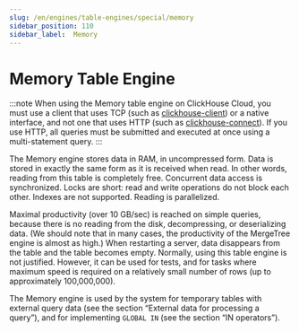 ```yaml
---
slug: /en/engines/table-engines/special/memory
sidebar_position: 110
sidebar_label:  Memory
---
```


# Memory Table Engine

:::note
When using the Memory table engine on ClickHouse Cloud, you must use a client that uses TCP (such as [clickhouse-client](/en/interfaces/cli)) or a native interface, and not one that uses HTTP (such as [clickhouse-connect](/en/integrations/python)). If you use HTTP, all queries must be submitted and executed at once using a multi-statement query.
:::

The Memory engine stores data in RAM, in uncompressed form. Data is stored in exactly the same form as it is received when read. In other words, reading from this table is completely free.
Concurrent data access is synchronized. Locks are short: read and write operations do not block each other.
Indexes are not supported. Reading is parallelized.

Maximal productivity (over 10 GB/sec) is reached on simple queries, because there is no reading from the disk, decompressing, or deserializing data. (We should note that in many cases, the productivity of the MergeTree engine is almost as high.)
When restarting a server, data disappears from the table and the table becomes empty.
Normally, using this table engine is not justified. However, it can be used for tests, and for tasks where maximum speed is required on a relatively small number of rows (up to approximately 100,000,000).

The Memory engine is used by the system for temporary tables with external query data (see the section “External data for processing a query”), and for implementing `GLOBAL IN` (see the section “IN operators”).
